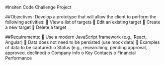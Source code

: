 #Insiten Code Challenge Project

##Objectives:
Develop a prototype that will allow the client to perform the following activities:
 View a list of targets
 Edit an existing target
 Create a new target
 Delete a target

##Requirements:
 Use a modern JavaScript framework (e.g., React, Angular)
 Data does not need to be persisted (use mock data)
 Examples of data to be captured:
o Status (e.g., researching, pending approval, approved, declined)
o Company Info
o Key Contacts
o Financial Performance